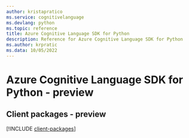 ```yaml
---
author: kristapratico
ms.service: cognitivelanguage
ms.devlang: python
ms.topic: reference
title: Azure Cognitive Language SDK for Python
description: Reference for Azure Cognitive Language SDK for Python
ms.author: krpratic
ms.data: 10/05/2022
---
```

# Azure Cognitive Language SDK for Python - preview

## Client packages - preview
[!INCLUDE [client-packages](cognitive-language-client-index.md)]